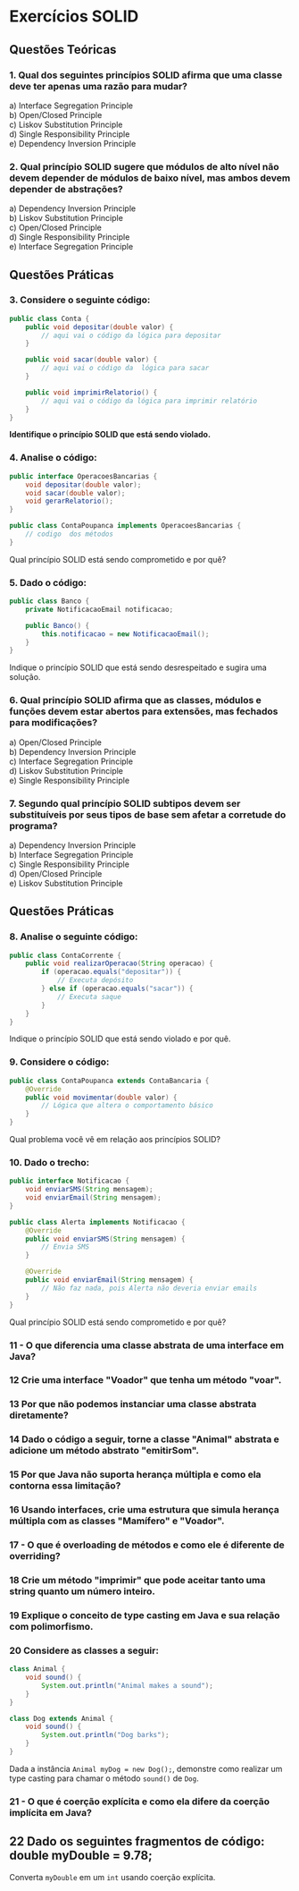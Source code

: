 
# Exercícios SOLID

## Questões Teóricas

### 1. Qual dos seguintes princípios SOLID afirma que uma classe deve ter apenas uma razão para mudar?

a) Interface Segregation Principle  
b) Open/Closed Principle  
c) Liskov Substitution Principle  
d) Single Responsibility Principle  
e) Dependency Inversion Principle


### 2. Qual princípio SOLID sugere que módulos de alto nível não devem depender de módulos de baixo nível, mas ambos devem depender de abstrações?

a) Dependency Inversion Principle  
b) Liskov Substitution Principle  
c) Open/Closed Principle  
d) Single Responsibility Principle  
e) Interface Segregation Principle


## Questões Práticas

### 3. Considere o seguinte código:

```java
public class Conta {
    public void depositar(double valor) {
        // aqui vai o código da lógica para depositar
    }

    public void sacar(double valor) {
        // aqui vai o código da  lógica para sacar
    }

    public void imprimirRelatorio() {
        // aqui vai o código da lógica para imprimir relatório
    }
}
```
**Identifique o princípio SOLID que está sendo violado.**

### 4. Analise o código:
```java
public interface OperacoesBancarias {
    void depositar(double valor);
    void sacar(double valor);
    void gerarRelatorio();
}

public class ContaPoupanca implements OperacoesBancarias {
    // codigo  dos métodos
}
```
Qual princípio SOLID está sendo comprometido e por quê?

### 5. Dado o código:
```java
public class Banco {
    private NotificacaoEmail notificacao;

    public Banco() {
        this.notificacao = new NotificacaoEmail();
    }
}
```
Indique o princípio SOLID que está sendo desrespeitado e sugira uma solução.

### 6. Qual princípio SOLID afirma que as classes, módulos e funções devem estar abertos para extensões, mas fechados para modificações?

a) Open/Closed Principle  
b) Dependency Inversion Principle  
c) Interface Segregation Principle  
d) Liskov Substitution Principle  
e) Single Responsibility Principle


### 7. Segundo qual princípio SOLID subtipos devem ser substituíveis por seus tipos de base sem afetar a corretude do programa?

a) Dependency Inversion Principle  
b) Interface Segregation Principle  
c) Single Responsibility Principle  
d) Open/Closed Principle  
e) Liskov Substitution Principle


## Questões Práticas

### 8. Analise o seguinte código:

```java
public class ContaCorrente {
    public void realizarOperacao(String operacao) {
        if (operacao.equals("depositar")) {
            // Executa depósito
        } else if (operacao.equals("sacar")) {
            // Executa saque
        }
    }
}
```
Indique o princípio SOLID que está sendo violado e por quê.

### 9. Considere o código:

````java 
public class ContaPoupanca extends ContaBancaria {
    @Override
    public void movimentar(double valor) {
        // Lógica que altera o comportamento básico
    }
}
````
Qual problema você vê em relação aos princípios SOLID?

### 10. Dado o trecho:

````java
public interface Notificacao {
    void enviarSMS(String mensagem);
    void enviarEmail(String mensagem);
}

public class Alerta implements Notificacao {
    @Override
    public void enviarSMS(String mensagem) {
        // Envia SMS
    }

    @Override
    public void enviarEmail(String mensagem) {
        // Não faz nada, pois Alerta não deveria enviar emails
    }
}
````

Qual princípio SOLID está sendo comprometido e por quê?

### 11 -   O que diferencia uma classe abstrata de uma interface em Java?

### 12 Crie uma interface "Voador" que tenha um método "voar".

### 13 Por que não podemos instanciar uma classe abstrata diretamente?

### 14 Dado o código a seguir, torne a classe "Animal" abstrata e adicione um método abstrato "emitirSom".

### 15  Por que Java não suporta herança múltipla e como ela contorna essa limitação?

### 16  Usando interfaces, crie uma estrutura que simula herança múltipla com as classes "Mamífero" e "Voador".

### 17 -    O que é overloading de métodos e como ele é diferente de overriding?

### 18 Crie um método "imprimir" que pode aceitar tanto uma string quanto um número inteiro.

### 19  Explique o conceito de type casting em Java e sua relação com polimorfismo.

### 20 Considere as classes a seguir:

```java
class Animal { 
    void sound() {
        System.out.println("Animal makes a sound");
    }
}

class Dog extends Animal {
    void sound() {
        System.out.println("Dog barks");
    }
}
```
Dada a instância `Animal myDog = new Dog();`, demonstre como realizar um type casting para chamar o método `sound()` de `Dog`.

### 21 -   O que é coerção explícita e como ela difere da coerção implícita em Java?
## 22 Dado os seguintes fragmentos de código: double myDouble = 9.78;
Converta `myDouble` em um `int` usando coerção explícita.
